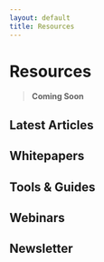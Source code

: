 ```yaml
---
layout: default
title: Resources
---
```


# Resources
>**Coming Soon**


## Latest Articles

## Whitepapers

## Tools & Guides

## Webinars

## Newsletter
